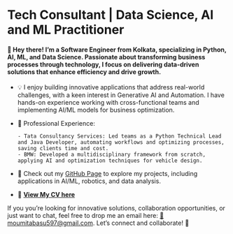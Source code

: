 # Tech Consultant | Data Science, AI and ML Practitioner

#### 👋 Hey there! I’m a Software Engineer from Kolkata, specializing in Python, AI, ML, and Data Science. Passionate about transforming business processes through technology, I focus on delivering data-driven solutions that enhance efficiency and drive growth.

- 💡 I enjoy building innovative applications that address real-world challenges, with a keen interest in Generative AI and Automation. I have hands-on experience working with cross-functional teams and implementing AI/ML models for business optimization.
- 💼 Professional Experience:

      - Tata Consultancy Services: Led teams as a Python Technical Lead and Java Developer, automating workflows and optimizing processes, saving clients time and cost.
      - BMW: Developed a multidisciplinary framework from scratch, applying AI and optimization techniques for vehicle design.

- 📂 Check out my [GitHub Page](https://github.com/MoumitaBasu) to explore my projects, including applications in AI/ML, robotics, and data analysis.  
- 📄 **[View My CV here](assets/CV_moumita_Basu.pdf)**

If you you’re looking for innovative solutions, collaboration opportunities, or just want to chat, feel free to drop me an email here: [📧 moumitabasu597@gmail.com](https://mail.google.com/mail/?view=cm&fs=1&to=moumitabasu597@gmail.com).
Let’s connect and collaborate! 🤝
